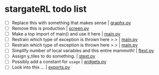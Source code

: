 # stargateRL todo list
- [ ]  Replace this with something that makes sense | [graphx.py](https://github.com/thee-engineer/stargateRL/tree/master/./stargateRL/engine/graphx.py#L51)
- [ ]  Remove this is production | [screen.py](https://github.com/thee-engineer/stargateRL/tree/master/./stargateRL/engine/screen.py#L24)
- [ ]  Make a top import of main() and use it here | [main.py](https://github.com/thee-engineer/stargateRL/tree/master/./stargateRL/launcher/main.py#L17)
- [ ]  Restrain which type of exception is thrown here >.> | [main.py](https://github.com/thee-engineer/stargateRL/tree/master/./stargateRL/launcher/main.py#L67)
- [ ]  Restrain which type of exception is thrown here >.> | [main.py](https://github.com/thee-engineer/stargateRL/tree/master/./stargateRL/launcher/main.py#L152)
- [ ]  Simplify number of local variables and this entire mammoth! | [ftext.py](https://github.com/thee-engineer/stargateRL/tree/master/./stargateRL/objects/ftext.py#L22)
- [ ]  Assign y_tiles to do something. | [stext.py](https://github.com/thee-engineer/stargateRL/tree/master/./stargateRL/objects/stext.py#L18)
- [ ]  Possibly add a constant for `usage` | [widgets.py](https://github.com/thee-engineer/stargateRL/tree/master/./stargateRL/objects/widgets.py#L73)
- [ ]  Look into this ... | [exports.py](https://github.com/thee-engineer/stargateRL/tree/master/./stargateRL/world/exports.py#L32)
